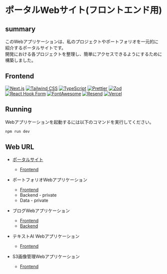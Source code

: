 # ポータルWebサイト(フロントエンド用)

## summary

このWebアプリケーションは、私のプロジェクトやポートフォリオを一元的に紹介するポータルサイトです。<br>
開発における各プロジェクトを整理し、簡単にアクセスできるようにするために構築しました。

## Frontend

[![Next.js](https://img.shields.io/badge/-Next.js-000000?style=flat-square&logo=next.js)](https://nextjs.org/)
[![Tailwind CSS](https://img.shields.io/badge/-Tailwind%20CSS-38B2AC?style=flat-square&logo=tailwind-css&logoColor=white)](https://tailwindcss.com/)
[![TypeScript](https://img.shields.io/badge/-TypeScript-3178C6?style=flat-square&logo=typescript&logoColor=white)](https://www.typescriptlang.org/)
[![Prettier](https://img.shields.io/badge/-Prettier-F7B93E?style=flat-square&logo=prettier&logoColor=white)](https://prettier.io/)
[![Zod](https://img.shields.io/badge/-Zod-3178C6?style=flat-square&logo=zod&logoColor=white)](https://github.com/colinhacks/zod)
[![React Hook Form](https://img.shields.io/badge/-React%20Hook%20Form-EC5990?style=flat-square&logo=react-hook-form&logoColor=white)](https://react-hook-form.com/)
[![FontAwesome](https://img.shields.io/badge/-FontAwesome-339AF0?style=flat-square&logo=font-awesome&logoColor=white)](https://fontawesome.com/)
[![Resend](https://img.shields.io/badge/-Resend-FF6B6B?style=flat-square&logo=resend&logoColor=white)](https://resend.com/)
[![Vercel](https://img.shields.io/badge/-Vercel-000000?style=flat-square&logo=vercel&logoColor=white)](https://vercel.com/)

## Running

Webアプリケーションを起動するには以下のコマンドを実行してください。

```bash
npm run dev
```

## Web URL

-   [ポータルサイト](https://nextjs-echo-portal-app.vercel.app)

    -   [Frontend](https://github.com/kojikawazu/nextjs-echo-portal-app)

-   ポートフォリオWebアプリケーション

    -   [Frontend](https://github.com/kojikawazu/next-ts-intro-web-app)
    -   Backend - private
    -   Data - private

-   ブログWebアプリケーション

    -   [Frontend](https://github.com/kojikawazu/nextjs-echo-front-blog-app)
    -   [Backend](https://github.com/kojikawazu/nextjs-echo-back-blog-app)

-   テキストAI Webアプリケーション

    -   [Frontend](https://github.com/kojikawazu/nextjs-dify-text-speech-app)

-   S3画像管理Webアプリケーション
    -   [Frontend](https://github.com/kojikawazu/nextjs-echo-image-app)
